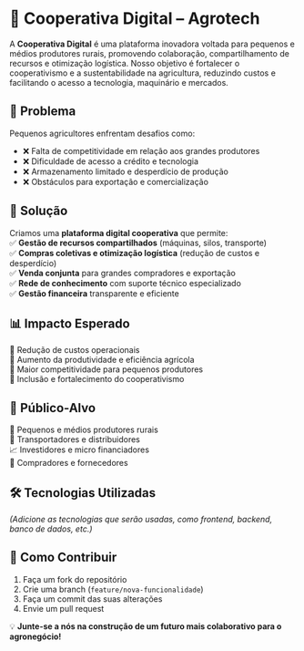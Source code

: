 # 🌱 Cooperativa Digital – Agrotech  

A **Cooperativa Digital** é uma plataforma inovadora voltada para pequenos e médios produtores rurais, promovendo colaboração, compartilhamento de recursos e otimização logística. Nosso objetivo é fortalecer o cooperativismo e a sustentabilidade na agricultura, reduzindo custos e facilitando o acesso a tecnologia, maquinário e mercados.  

## 🚜 Problema  
Pequenos agricultores enfrentam desafios como:  
- ❌ Falta de competitividade em relação aos grandes produtores  
- ❌ Dificuldade de acesso a crédito e tecnologia  
- ❌ Armazenamento limitado e desperdício de produção  
- ❌ Obstáculos para exportação e comercialização  

## 🎯 Solução  
Criamos uma **plataforma digital cooperativa** que permite:  
✅ **Gestão de recursos compartilhados** (máquinas, silos, transporte)  
✅ **Compras coletivas e otimização logística** (redução de custos e desperdício)  
✅ **Venda conjunta** para grandes compradores e exportação  
✅ **Rede de conhecimento** com suporte técnico especializado  
✅ **Gestão financeira** transparente e eficiente  

## 📊 Impacto Esperado  
🔹 Redução de custos operacionais  
🔹 Aumento da produtividade e eficiência agrícola  
🔹 Maior competitividade para pequenos produtores  
🔹 Inclusão e fortalecimento do cooperativismo  

## 👥 Público-Alvo  
🌾 Pequenos e médios produtores rurais  
🚚 Transportadores e distribuidores  
📈 Investidores e micro financiadores  
🛒 Compradores e fornecedores  

## 🛠️ Tecnologias Utilizadas  
*(Adicione as tecnologias que serão usadas, como frontend, backend, banco de dados, etc.)*  

## 🚀 Como Contribuir  
1. Faça um fork do repositório  
2. Crie uma branch (`feature/nova-funcionalidade`)  
3. Faça um commit das suas alterações  
4. Envie um pull request  

💡 **Junte-se a nós na construção de um futuro mais colaborativo para o agronegócio!**
